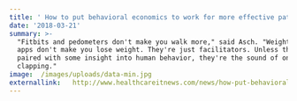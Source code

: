 ```yaml
---
title: ' How to put behavioral economics to work for more effective patient engagement'
date: '2018-03-21'
summary: >-
  "Fitbits and pedometers don't make you walk more," said Asch. "Weight loss
  apps don't make you lose weight. They're just facilitators. Unless they're
  paired with some insight into human behavior, they're the sound of one hand
  clapping."
image:  /images/uploads/data-min.jpg
externallink:   http://www.healthcareitnews.com/news/how-put-behavioral-economics-work-more-effective-patient-engagement
---
```


